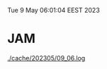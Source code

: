 Tue  9 May 06:01:04 EEST 2023
# JAM
<a href='./cache/202305/09_06.log'>./cache/202305/09_06.log</a>
